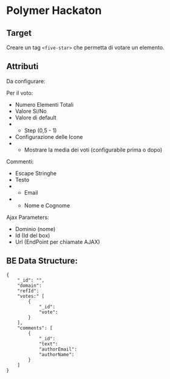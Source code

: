 # Polymer Hackaton

## Target

Creare un tag `<five-star>` che permetta di votare un elemento.

## Attributi

Da configurare:

Per il voto:
- Numero Elementi Totali
- Valore Si/No
- Valore di default
- * Step (0,5 - 1)
- Configurazione delle Icone
- * Mostrare la media dei voti (configurabile prima o dopo)

Commenti:
- Escape Stringhe
- Testo
- * Email
- * Nome e Cognome

Ajax Parameters:
- Dominio (nome)
- Id (Id del box)
- Url (EndPoint per chiamate AJAX)

## BE Data Structure:

```
{
	"_id": "",
	"domain":
	"refId":
	"votes:" [
		{
			"_id": 
			"vote":
		}
	],
	"comments": [
		{
			"_id":
			"text":
			"authorEmail":
			"authorName":
		}
	]
}
```